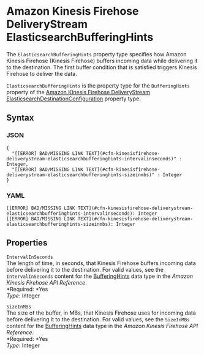 # Amazon Kinesis Firehose DeliveryStream ElasticsearchBufferingHints<a name="aws-properties-kinesisfirehose-deliverystream-elasticsearchbufferinghints"></a>

The `ElasticsearchBufferingHints` property type specifies how Amazon Kinesis Firehose \(Kinesis Firehose\) buffers incoming data while delivering it to the destination\. The first buffer condition that is satisfied triggers Kinesis Firehose to deliver the data\.

`ElasticsearchBufferingHints` is the property type for the `BufferingHints` property of the [Amazon Kinesis Firehose DeliveryStream ElasticsearchDestinationConfiguration](aws-properties-kinesisfirehose-deliverystream-elasticsearchdestinationconfiguration.md) property type\.

## Syntax<a name="aws-properties-kinesisfirehose-deliverystream-elasticsearchbufferinghints-syntax"></a>

### JSON<a name="aws-properties-kinesisfirehose-deliverystream-elasticsearchbufferinghints-syntax.json"></a>

```
{
  "[[ERROR] BAD/MISSING LINK TEXT](#cfn-kinesisfirehose-deliverystream-elasticsearchbufferinghints-intervalinseconds)" : Integer,
  "[[ERROR] BAD/MISSING LINK TEXT](#cfn-kinesisfirehose-deliverystream-elasticsearchbufferinghints-sizeinmbs)" : Integer
}
```

### YAML<a name="aws-properties-kinesisfirehose-deliverystream-elasticsearchbufferinghints-syntax.yaml"></a>

```
[[ERROR] BAD/MISSING LINK TEXT](#cfn-kinesisfirehose-deliverystream-elasticsearchbufferinghints-intervalinseconds): Integer
[[ERROR] BAD/MISSING LINK TEXT](#cfn-kinesisfirehose-deliverystream-elasticsearchbufferinghints-sizeinmbs): Integer
```

## Properties<a name="aws-properties-kinesisfirehose-deliverystream-elasticsearchbufferinghints-properties"></a>

`IntervalInSeconds`  
The length of time, in seconds, that Kinesis Firehose buffers incoming data before delivering it to the destination\. For valid values, see the `IntervalInSeconds` content for the [BufferingHints](http://docs.aws.amazon.com/firehose/latest/APIReference/API_BufferingHints.html) data type in the *Amazon Kinesis Firehose API Reference*\.  
*Required: *Yes  
*Type*: Integer

`SizeInMBs`  
The size of the buffer, in MBs, that Kinesis Firehose uses for incoming data before delivering it to the destination\. For valid values, see the `SizeInMBs` content for the [BufferingHints](http://docs.aws.amazon.com/firehose/latest/APIReference/API_BufferingHints.html) data type in the *Amazon Kinesis Firehose API Reference*\.  
*Required: *Yes  
*Type*: Integer